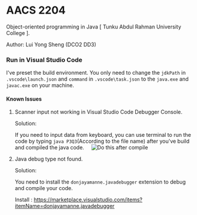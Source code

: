 # AACS 2204

Object-oriented programming in Java [ Tunku Abdul Rahman University College ].

Author: Lui Yong Sheng (DCO2 DD3)

### Run in Visual Studio Code

I've preset the build environment. You only need to change the `jdkPath` in `.vscode\launch.json` and `command` in `.vscode\task.json` to the `java.exe` and `javac.exe` on your machine.

#### Known Issues

1.  Scanner input not working in Visual Studio Code Debugger Console.

    Solution:
    
    If you need to input data from keyboard, you can use terminal to run the code by typing `java P3Q3`(According to the file name) after you've build and compiled the java code.
      ![Do this after compile](http://image.ibb.co/iQB1Hk/image.png)

2.  Java debug type not found.
    
    Solution:
    
    You need to install the `donjayamanne.javadebugger` extension to debug and compile your code.
    
    Install : https://marketplace.visualstudio.com/items?itemName=donjayamanne.javadebugger
